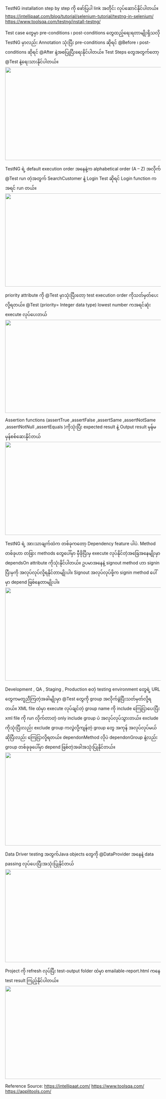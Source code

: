 
TestNG installation step by step ကို ဖော်ပြပါ link အတိုင်း လုပ်ဆောင်နိုင်ပါတယ်။
https://intellipaat.com/blog/tutorial/selenium-tutorial/testng-in-selenium/
https://www.toolsqa.com/testng/install-testng/

Test case တွေမှာ pre-conditions ၊ post-conditions တွေထည့်ရေးရတာမျိုးရှိသလို TestNG မှာလည်း Annotation သုံးပြီး pre-conditions ဆိုရင် @Before ၊ post-conditions ဆိုရင် @After နဲ့အစပြုပြီးရေးနိုင်ပါတယ်။ Test Steps တွေအတွက်တော့ @Test နဲ့ရေးသားနိုင်ပါတယ်။
<img src="https://github.com/suwinphyu/readLists/blob/gh-pages/images/annotation.jpg" width="680" height="300">

TestNG ရဲ့ default execution order အနေနဲ့က alphabetical order (A – Z) အလိုက် @Test run တဲ့အတွက် SearchCustomer နဲ့ Login Test ဆိုရင် Login function ကအရင် run တယ်။
<img src="https://github.com/suwinphyu/readLists/blob/gh-pages/images/alphabetical.jpg" width="680" height="300">

priority attribute ကို @Test မှာသုံးပြီးတော့ test execution order ကိုသတ်မှတ်ပေးလို့ရတယ်။ @Test (priority= Integer data type) lowest number ကအရင်ဆုံး execute လုပ်ပေးတယ်
<img src="https://github.com/suwinphyu/readLists/blob/gh-pages/images/priority.jpg" width="680" height="300">

Assertion functions (assertTrue ,assertFalse ,assertSame ,assertNotSame ,assertNotNull ,assertEquals )ကိုသုံးပြီး expected result နဲ့ Output result မှန်မမှန်စစ်ဆေးနိုင်တယ်
<img src="https://github.com/suwinphyu/readLists/blob/gh-pages/images/assertion.jpg" width="680" height="300">

TestNG ရဲ့ အားသာချက်ထဲက တစ်ခုကတော့ Dependency feature ပါပဲ. Method တစ်ခုဟာ တခြား methods တွေပေါ်မှာ မှီခိုပြီးမှ execute လုပ်နိုင်တဲ့အခြေအနေမျိုးမှာ dependsOn attribute ကိုသုံးနိုင်ပါတယ်။ ဥပမာအနေနဲ့ signout method ဟာ signin ပြီးမှကို အလုပ်လုပ်လို့ရနိုင်တာမျိုးပါ။ Signout အလုပ်လုပ်ဖို့က signin method ပေါ်မှာ depend ဖြစ်နေတာမျိုးပါ။
<img src="https://github.com/suwinphyu/readLists/blob/gh-pages/images/dependsonMethod.jpg" width="680" height="300">

Development , QA , Staging , Production စတဲ့ testing environment တွေရဲ့ URL တွေကမတူညီကြတဲ့အခါမျိုးမှာ @Test တွေကို group အလိုက်ခွဲပြီးသတ်မှတ်လို့ရတယ်။  XML file ထဲမှာ execute လုပ်ချင်တဲ့  group name ကို include ကြေငြာပေးပြီး xml file ကို run လိုက်တာတဲ့ only include group ပဲ အလုပ်လုပ်သွားတယ်။ exclude ကိုသုံးပြီးလည်း exclude group ကလွဲလို့ကျန်တဲ့ group တွေ အကုန် အလုပ်လုပ်မယ်ဆိုပြီးလည်း ကြေငြာလို့ရတယ်။ dependonMethod လိုပဲ dependonGroup နဲ့လည်း group တစ်ခုခုပေါ်မှာ depend ဖြစ်တဲ့အခါအသုံးပြုနိုင်တယ်။ 
<img src="https://github.com/suwinphyu/readLists/blob/gh-pages/images/group.jpg" width="680" height="300">

Data Driver testing အတွက်Java objects တွေကို  @DataProvider အနေနဲ့ data passing လုပ်ပေးပြီးအသုံးပြုနိုင်တယ်
<img src="https://github.com/suwinphyu/readLists/blob/gh-pages/images/dataprovider.jpg" width="680" height="300">

Project ကို refresh လုပ်ပြီး test-output folder ထဲမှာ emailable-report.html ကနေ test result ကြည့်နိုင်ပါတယ်။
<img src="https://github.com/suwinphyu/readLists/blob/gh-pages/images/Output.jpg" width="680" height="300">



Reference Source:
https://intellipaat.com/
https://www.toolsqa.com/
https://applitools.com/
